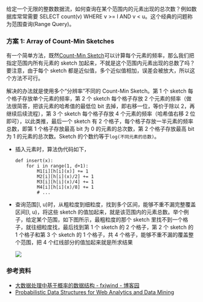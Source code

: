 给定一个无限的整数数据流，如何查询在某个范围内的元素出现的总次数？例如数据库常常需要 SELECT count(v) WHERE v >= l AND v < u。这个经典的问题称为范围查询(Range Query)。

### 方案 1: Array of Count-Min Sketches

有一个简单方法，既然[Count-Min Sketch](https://soulmachine.gitbooks.io/system-design/content/cn/bigdata/frequency-estimation.html)可以计算每个元素的频率，那么我们把指定范围内所有元素的 sketch 加起来，不就是这个范围内元素出现的总数了吗？要注意，由于每个 sketch 都是近似值，多个近似值相加，误差会被放大，所以这个方法不可行。

解决的办法就是使用多个“分辨率”不同的 Count-Min Sketch。第 1 个 sketch 每个格子存放单个元素的频率，第 2 个 sketch 每个格子存放 2 个元素的频率（做法很简答，把该元素的哈希值的最低位 bit 去掉，即右移一位，等价于除以 2，再继续后续流程），第 3 个 sketch 每个格子存放 4 个元素的频率（哈希值右移 2 位即可），以此类推，最后一个 sketch 有 2 个格子，每个格子存放一半元素的频率总数，即第 1 个格子存放最高 bit 为 0 的元素的总次数，第 2 个格子存放最高 bit 为 1 的元素的总次数。Sketch 的个数约等于`log(不同元素的总数)`。

- 插入元素时，算法伪代码如下，

      def insert(x):
          for i in range(1, d+1):
              M1[i][h[i](x)] += 1
              M2[i][h[i](x)/2] += 1
              M3[i][h[i](x)/4] += 1
              M4[i][h[i](x)/8] += 1
              # ...

- 查询范围[l, u)时，从粗粒度到细粒度，找到多个区间，能够不重不漏完整覆盖区间[l, u)，将这些 sketch 的值加起来，就是该范围内的元素总数。举个例子，给定某个范围，如下图所示，最粗粒度的那个 sketch 里找不到一个格子，就往细粒度找，最后找到第 1 个 sketch 的 2 个格子，第 2 个 sketch 的 1 个格子和第 3 个 sketch 的 1 个格子，共 4 个格子，能够不重不漏的覆盖整个范围，把 4 个红线部分的值加起来就是所求结果

  ![](../https://assets.ng-tech.icu/book/Andrew-Ng-DeepLearning-AI/array-of-count-min-sketch.png)

### 参考资料

- [大数据处理中基于概率的数据结构 - fxjwind - 博客园](http://www.cnblogs.com/fxjwind/p/3289221.html)
- [Probabilistic Data Structures for Web Analytics and Data Mining](https://dirtysalt.github.io/probabilistic-data-structures-for-web-analytics-and-data-mining.html)
